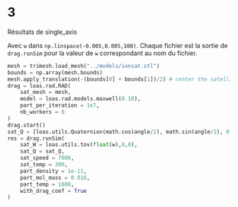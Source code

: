 # 3
Résultats de single_axis

Avec `w` dans `np.linspace(-0.005,0.005,100)`. Chaque fichier est la sortie de `drag.runSim` pour la valeur de `w` correspondant au nom du fichier.
```python
mesh = trimesh.load_mesh("../models/ionsat.stl")
bounds = np.array(mesh.bounds)
mesh.apply_translation(-(bounds[0] + bounds[1])/2) # center the satellite (the mass center should be on 0,0)
drag = loas.rad.RAD(
    sat_mesh = mesh,
    model = loas.rad.models.maxwell(0.10),
    part_per_iteration = 1e7,
    nb_workers = 8
)
drag.start()
sat_Q = [loas.utils.Quaternion(math.cos(angle/2), math.sin(angle/2), 0, 0) for angle in np.linspace(0, 2*math.pi, 100)]
res = drag.runSim(
    sat_W = loas.utils.tov(float(w),0,0),
    sat_Q = sat_Q,
    sat_speed = 7000,
    sat_temp = 300,
    part_density = 1e-11,
    part_mol_mass = 0.016,
    part_temp = 1800,
    with_drag_coef = True
)
```
